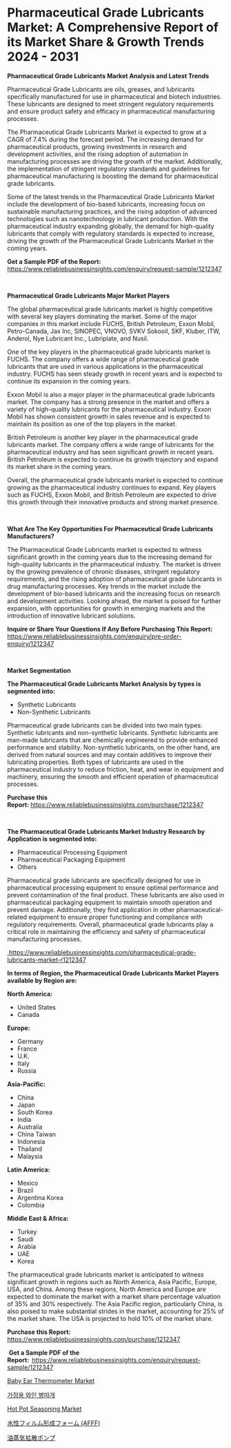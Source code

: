 <p><h1>Pharmaceutical Grade Lubricants Market: A Comprehensive Report of its Market Share & Growth Trends 2024 - 2031</h1></p><p><strong>Pharmaceutical Grade Lubricants Market Analysis and Latest Trends</strong></p>
<p><p>Pharmaceutical Grade Lubricants are oils, greases, and lubricants specifically manufactured for use in pharmaceutical and biotech industries. These lubricants are designed to meet stringent regulatory requirements and ensure product safety and efficacy in pharmaceutical manufacturing processes.</p><p>The Pharmaceutical Grade Lubricants Market is expected to grow at a CAGR of 7.4% during the forecast period. The increasing demand for pharmaceutical products, growing investments in research and development activities, and the rising adoption of automation in manufacturing processes are driving the growth of the market. Additionally, the implementation of stringent regulatory standards and guidelines for pharmaceutical manufacturing is boosting the demand for pharmaceutical grade lubricants.</p><p>Some of the latest trends in the Pharmaceutical Grade Lubricants Market include the development of bio-based lubricants, increasing focus on sustainable manufacturing practices, and the rising adoption of advanced technologies such as nanotechnology in lubricant production. With the pharmaceutical industry expanding globally, the demand for high-quality lubricants that comply with regulatory standards is expected to increase, driving the growth of the Pharmaceutical Grade Lubricants Market in the coming years.</p></p>
<p><strong>Get a Sample PDF of the Report:&nbsp;</strong> <a href="https://www.reliablebusinessinsights.com/enquiry/request-sample/1212347">https://www.reliablebusinessinsights.com/enquiry/request-sample/1212347</a></p>
<p>&nbsp;</p>
<p><strong>Pharmaceutical Grade Lubricants Major Market Players</strong></p>
<p><p>The global pharmaceutical grade lubricants market is highly competitive with several key players dominating the market. Some of the major companies in this market include FUCHS, British Petroleum, Exxon Mobil, Petro-Canada, Jax Inc, SINOPEC, VNOVO, SVKV Sokooil, SKF, Kluber, ITW, Anderol, Nye Lubricant Inc., Lubriplate, and Nusil. </p><p>One of the key players in the pharmaceutical grade lubricants market is FUCHS. The company offers a wide range of pharmaceutical grade lubricants that are used in various applications in the pharmaceutical industry. FUCHS has seen steady growth in recent years and is expected to continue its expansion in the coming years. </p><p>Exxon Mobil is also a major player in the pharmaceutical grade lubricants market. The company has a strong presence in the market and offers a variety of high-quality lubricants for the pharmaceutical industry. Exxon Mobil has shown consistent growth in sales revenue and is expected to maintain its position as one of the top players in the market. </p><p>British Petroleum is another key player in the pharmaceutical grade lubricants market. The company offers a wide range of lubricants for the pharmaceutical industry and has seen significant growth in recent years. British Petroleum is expected to continue its growth trajectory and expand its market share in the coming years. </p><p>Overall, the pharmaceutical grade lubricants market is expected to continue growing as the pharmaceutical industry continues to expand. Key players such as FUCHS, Exxon Mobil, and British Petroleum are expected to drive this growth through their innovative products and strong market presence.</p></p>
<p>&nbsp;</p>
<p><strong>What Are The Key Opportunities For Pharmaceutical Grade Lubricants Manufacturers?</strong></p>
<p><p>The Pharmaceutical Grade Lubricants market is expected to witness significant growth in the coming years due to the increasing demand for high-quality lubricants in the pharmaceutical industry. The market is driven by the growing prevalence of chronic diseases, stringent regulatory requirements, and the rising adoption of pharmaceutical grade lubricants in drug manufacturing processes. Key trends in the market include the development of bio-based lubricants and the increasing focus on research and development activities. Looking ahead, the market is poised for further expansion, with opportunities for growth in emerging markets and the introduction of innovative lubricant solutions.</p></p>
<p><strong>Inquire or Share Your Questions If Any Before Purchasing This Report:</strong> <a href="https://www.reliablebusinessinsights.com/enquiry/pre-order-enquiry/1212347">https://www.reliablebusinessinsights.com/enquiry/pre-order-enquiry/1212347</a></p>
<p>&nbsp;</p>
<p><strong>Market Segmentation</strong></p>
<p><strong>The Pharmaceutical Grade Lubricants Market Analysis by types is segmented into:</strong></p>
<p><ul><li>Synthetic Lubricants</li><li>Non-Synthetic Lubricants</li></ul></p>
<p><p>Pharmaceutical grade lubricants can be divided into two main types: Synthetic lubricants and non-synthetic lubricants. Synthetic lubricants are man-made lubricants that are chemically engineered to provide enhanced performance and stability. Non-synthetic lubricants, on the other hand, are derived from natural sources and may contain additives to improve their lubricating properties. Both types of lubricants are used in the pharmaceutical industry to reduce friction, heat, and wear in equipment and machinery, ensuring the smooth and efficient operation of pharmaceutical processes.</p></p>
<p><strong>Purchase this Report:&nbsp;</strong><a href="https://www.reliablebusinessinsights.com/purchase/1212347">https://www.reliablebusinessinsights.com/purchase/1212347</a></p>
<p>&nbsp;</p>
<p><strong>The Pharmaceutical Grade Lubricants Market Industry Research by Application is segmented into:</strong></p>
<p><ul><li>Pharmaceutical Processing Equipment</li><li>Pharmaceutical Packaging Equipment</li><li>Others</li></ul></p>
<p><p>Pharmaceutical grade lubricants are specifically designed for use in pharmaceutical processing equipment to ensure optimal performance and prevent contamination of the final product. These lubricants are also used in pharmaceutical packaging equipment to maintain smooth operation and prevent damage. Additionally, they find application in other pharmaceutical-related equipment to ensure proper functioning and compliance with regulatory requirements. Overall, pharmaceutical grade lubricants play a critical role in maintaining the efficiency and safety of pharmaceutical manufacturing processes.</p></p>
<p><a href="https://www.reliablebusinessinsights.com/pharmaceutical-grade-lubricants-market-r1212347">&nbsp;https://www.reliablebusinessinsights.com/pharmaceutical-grade-lubricants-market-r1212347</a></p>
<p><strong>In terms of Region, the Pharmaceutical Grade Lubricants Market Players available by Region are:</strong></p>
<p>
    <p> <strong> North America: </strong>
        <ul>
            <li>United States</li>
            <li>Canada</li>
        </ul>
        </p> 
    <p> <strong> Europe: </strong>
        <ul>
            <li>Germany</li>
            <li>France</li>
            <li>U.K.</li>
            <li>Italy</li>
            <li>Russia</li>
        </ul>
        </p> 
    <p> <strong> Asia-Pacific: </strong>
        <ul>
            <li>China</li>
            <li>Japan</li>
            <li>South Korea</li>
            <li>India</li>
            <li>Australia</li>
            <li>China Taiwan</li>
            <li>Indonesia</li>
            <li>Thailand</li>
            <li>Malaysia</li>
        </ul>
        </p> 
    <p> <strong> Latin America: </strong>
        <ul>
            <li>Mexico</li>
            <li>Brazil</li>
            <li>Argentina Korea</li>
            <li>Colombia</li>
        </ul>
        </p> 
    <p> <strong> Middle East & Africa: </strong>
        <ul>
            <li>Turkey</li>
            <li>Saudi</li>
            <li>Arabia</li>
            <li>UAE</li>
            <li>Korea</li>
        </ul>
    </p>
    </p>
<p><p>The pharmaceutical grade lubricants market is anticipated to witness significant growth in regions such as North America, Asia Pacific, Europe, USA, and China. Among these regions, North America and Europe are expected to dominate the market with a market share percentage valuation of 35% and 30% respectively. The Asia Pacific region, particularly China, is also poised to make substantial strides in the market, accounting for 25% of the market share. The USA is projected to hold 10% of the market share.</p></p>
<p><strong>Purchase this Report: </strong><a href="https://www.reliablebusinessinsights.com/purchase/1212347">https://www.reliablebusinessinsights.com/purchase/1212347</a></p>
<p>&nbsp;<strong>Get a Sample PDF of the Report:&nbsp;&nbsp;</strong><a href="https://www.reliablebusinessinsights.com/enquiry/request-sample/1212347">https://www.reliablebusinessinsights.com/enquiry/request-sample/1212347</a></p>
<p><strong></strong></p>
<p><p><a href="https://github.com/Hazelklievgspy6vdcsmu106w/Market-Research-Report-List-2/blob/main/baby-ear-thermometer-market.md">Baby Ear Thermometer Market</a></p><p><a href="https://github.com/laholand/Market-Research-Report-List-4/blob/main/927676395631.md">가정용 와인 병따개</a></p><p><a href="https://github.com/lubmix/Market-Research-Report-List-3/blob/main/hot-pot-seasoning-market.md">Hot Pot Seasoning Market</a></p><p><a href="https://github.com/andym141978/Market-Research-Report-List-1/blob/main/5078480102086.md">水性フィルム形成フォーム (AFFF)</a></p><p><a href="https://github.com/EstelWisozk1/Market-Research-Report-List-2/blob/main/3819119102085.md">油蒸気拡散ポンプ</a></p></p>